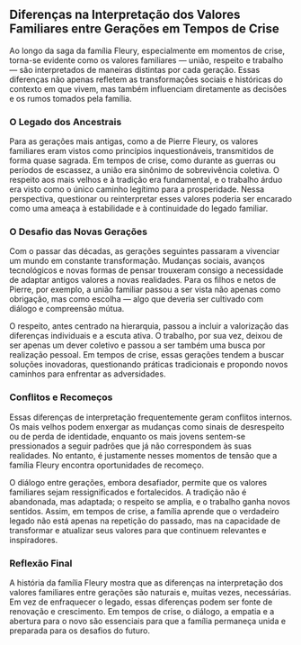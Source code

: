 
## Diferenças na Interpretação dos Valores Familiares entre Gerações em Tempos de Crise

Ao longo da saga da família Fleury, especialmente em momentos de crise, torna-se evidente como os valores familiares — união, respeito e trabalho — são interpretados de maneiras distintas por cada geração. Essas diferenças não apenas refletem as transformações sociais e históricas do contexto em que vivem, mas também influenciam diretamente as decisões e os rumos tomados pela família.

### O Legado dos Ancestrais

Para as gerações mais antigas, como a de Pierre Fleury, os valores familiares eram vistos como princípios inquestionáveis, transmitidos de forma quase sagrada. Em tempos de crise, como durante as guerras ou períodos de escassez, a união era sinônimo de sobrevivência coletiva. O respeito aos mais velhos e à tradição era fundamental, e o trabalho árduo era visto como o único caminho legítimo para a prosperidade. Nessa perspectiva, questionar ou reinterpretar esses valores poderia ser encarado como uma ameaça à estabilidade e à continuidade do legado familiar.

### O Desafio das Novas Gerações

Com o passar das décadas, as gerações seguintes passaram a vivenciar um mundo em constante transformação. Mudanças sociais, avanços tecnológicos e novas formas de pensar trouxeram consigo a necessidade de adaptar antigos valores a novas realidades. Para os filhos e netos de Pierre, por exemplo, a união familiar passou a ser vista não apenas como obrigação, mas como escolha — algo que deveria ser cultivado com diálogo e compreensão mútua.

O respeito, antes centrado na hierarquia, passou a incluir a valorização das diferenças individuais e a escuta ativa. O trabalho, por sua vez, deixou de ser apenas um dever coletivo e passou a ser também uma busca por realização pessoal. Em tempos de crise, essas gerações tendem a buscar soluções inovadoras, questionando práticas tradicionais e propondo novos caminhos para enfrentar as adversidades.

### Conflitos e Recomeços

Essas diferenças de interpretação frequentemente geram conflitos internos. Os mais velhos podem enxergar as mudanças como sinais de desrespeito ou de perda de identidade, enquanto os mais jovens sentem-se pressionados a seguir padrões que já não correspondem às suas realidades. No entanto, é justamente nesses momentos de tensão que a família Fleury encontra oportunidades de recomeço.

O diálogo entre gerações, embora desafiador, permite que os valores familiares sejam ressignificados e fortalecidos. A tradição não é abandonada, mas adaptada; o respeito se amplia, e o trabalho ganha novos sentidos. Assim, em tempos de crise, a família aprende que o verdadeiro legado não está apenas na repetição do passado, mas na capacidade de transformar e atualizar seus valores para que continuem relevantes e inspiradores.

### Reflexão Final

A história da família Fleury mostra que as diferenças na interpretação dos valores familiares entre gerações são naturais e, muitas vezes, necessárias. Em vez de enfraquecer o legado, essas diferenças podem ser fonte de renovação e crescimento. Em tempos de crise, o diálogo, a empatia e a abertura para o novo são essenciais para que a família permaneça unida e preparada para os desafios do futuro.
```
